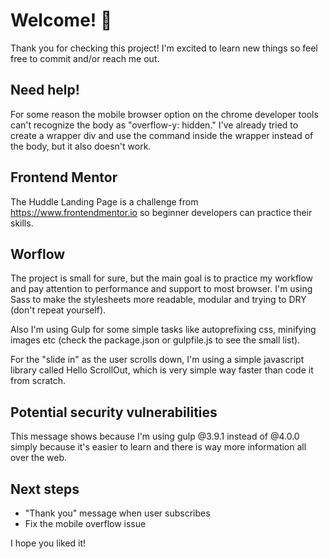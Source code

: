 # Welcome! 👋
Thank you for checking this project! I'm excited to learn new things so feel free to commit and/or reach me out.

## Need help!
For some reason the mobile browser option on the chrome developer tools can't recognize the body as "overflow-y: hidden." I've already tried to create a wrapper div and use the command inside the wrapper instead of the body, but it also doesn't work.

## Frontend Mentor
The Huddle Landing Page is a challenge from https://www.frontendmentor.io so beginner developers can practice their skills.

## Worflow
The project is small for sure, but the main goal is to practice my workflow and pay attention to performance and support to most browser. I'm using Sass to make the stylesheets more readable, modular and trying to DRY (don't repeat yourself).

Also I'm using Gulp for some simple tasks like autoprefixing css, minifying images etc (check the package.json or gulpfile.js to see the small list).

For the "slide in" as the user scrolls down, I'm using a simple javascript library called Hello ScrollOut, which is very simple way faster than code it from scratch.

## Potential security vulnerabilities

This message shows because I'm using gulp @3.9.1 instead of @4.0.0 simply because it's easier to learn and there is way more information all over the web.

## Next steps
- "Thank you" message when user subscribes
- Fix the mobile overflow issue

I hope you liked it!
